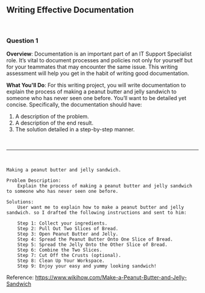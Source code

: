 ## Writing Effective Documentation

<br>

### Question 1

**Overview**: Documentation is an important part of an IT Support Specialist role. It’s vital to document processes and policies not only for yourself but for your teammates that may encounter the same issue. This writing assessment will help you get in the habit of writing good documentation.

**What You'll Do**: For this writing project, you will write documentation to explain the process of making a peanut butter and jelly sandwich to someone who has never seen one before. You’ll want to be detailed yet concise. Specifically, the documentation should have:

1) A description of the problem.
2) A description of the end result.
3) The solution detailed in a step-by-step manner.

<br><hr><br>

```
Making a peanut butter and jelly sandwich.

Problem Description: 
    Explain the process of making a peanut butter and jelly sandwich to someone who has never seen one before. 

Solutions:
    User want me to explain how to make a peanut butter and jelly sandwich. so I drafted the following instructions and sent to him:
    
    Step 1: Collect your ingredients.
    Step 2: Pull Out Two Slices of Bread.
    Step 3: Open Peanut Butter and Jelly.
    Step 4: Spread the Peanut Butter Onto One Slice of Bread.
    Step 5: Spread the Jelly Onto the Other Slice of Bread.
    Step 6: Combine the Two Slices.
    Step 7: Cut Off the Crusts (optional). 
    Step 8: Clean Up Your Workspace. 
    Step 9: Enjoy your easy and yummy looking sandwich!
```
Reference: https://www.wikihow.com/Make-a-Peanut-Butter-and-Jelly-Sandwich 
